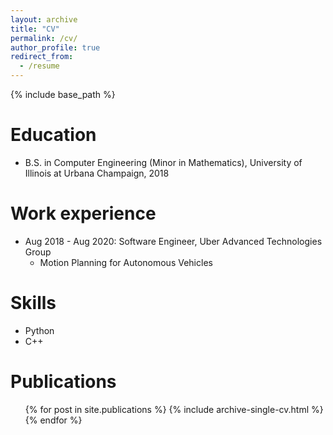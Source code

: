 ```yaml
---
layout: archive
title: "CV"
permalink: /cv/
author_profile: true
redirect_from:
  - /resume
---
```


{% include base_path %}

Education
======
* B.S. in Computer Engineering (Minor in Mathematics), University of Illinois at Urbana Champaign, 2018
<!-- * M.S. in Jekyll, GitHub University, 2014
* Ph.D in Version Control Theory, GitHub University, 2018 (expected) -->

Work experience
======
* Aug 2018 - Aug 2020: Software Engineer, Uber Advanced Technologies Group
  * Motion Planning for Autonomous Vehicles

<!-- * Fall 2015: Research Assistant
  * Github University
  * Duties included: Merging pull requests
  * Supervisor: Professor Hub -->
  
Skills
======
* Python
* C++
  <!-- * Sub-skill 2.1
  * Sub-skill 2.2
  * Sub-skill 2.3 -->
<!-- * Skill 3 -->

Publications
======
  <ul>{% for post in site.publications %}
    {% include archive-single-cv.html %}
  {% endfor %}</ul>
  
<!-- Talks
======
  <ul>{% for post in site.talks %}
    {% include archive-single-talk-cv.html %}
  {% endfor %}</ul>
  
Teaching
======
  <ul>{% for post in site.teaching %}
    {% include archive-single-cv.html %}
  {% endfor %}</ul>
  
Service and leadership
======
* Currently signed in to 43 different slack teams -->
